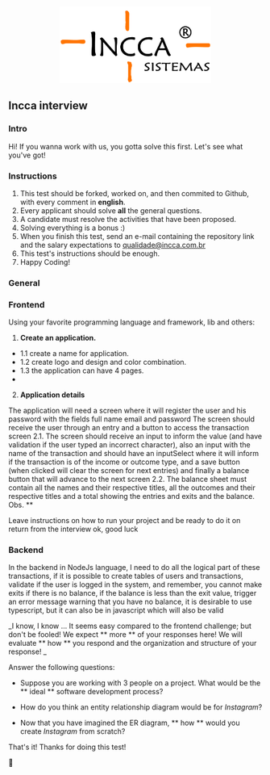<p align="center">
<img src="/LogoOfficial.png" width="300" >
</p>

## Incca interview

### Intro

Hi! If you wanna work with us, you gotta solve this first. Let's see what you've got!

### Instructions

1. This test should be forked, worked on, and then commited to Github, with every comment in **english**.
2. Every applicant should solve **all** the general questions.
3. A candidate must resolve the activities that have been proposed.
4. Solving everything is a bonus :)
5. When you finish this test, send an e-mail containing the repository link and the salary expectations to <qualidade@incca.com.br>
6. This test's instructions should be enough.
7. Happy Coding!

### General

### Frontend

Using your favorite programming language and framework, lib and others:

1. **Create an application.**
-  1.1 create a name for application.
-  1.2 create logo and design and color combination.
-  1.3 the application can have 4 pages.
- 

2. **Application details**

The application will need a screen where it will register the user and his password with the fields full name email and password
The screen should receive the user through an entry and a button to access the transaction screen
2.1. The screen should receive an input to inform the value (and have validation if the user typed an incorrect character), also an input with the name of the transaction and should have an inputSelect where it will inform if the transaction is of the income or outcome type, and a save button (when clicked will clear the screen for next entries) and finally a balance button that will advance to the next screen
2.2. The balance sheet must contain all the names and their respective titles, all the outcomes and their respective titles and a total showing the entries and exits and the balance.
<br> Obs. **

 Leave instructions on how to run your project and be ready to do it on return from the interview ok, good luck


### Backend

In the backend in NodeJs language, I need to do all the logical part of these transactions, if it is possible to create tables of users and transactions, validate if the user is logged in the system,
and remember, you cannot make exits if there is no balance, if the balance is less than the exit value, trigger an error message warning that you have no balance, it is desirable to use typescript, but it can also be in javascript which will also be valid

_I know, I know ... It seems easy compared to the frontend challenge; but don't be fooled! We expect ** more ** of your responses here! We will evaluate ** how ** you respond and the organization and structure of your response! _

Answer the following questions:
- Suppose you are working with 3 people on a project. What would be the ** ideal ** software development process?


- How do you think an entity relationship diagram would be for _Instagram_?

- Now that you have imagined the ER diagram, ** how ** would you create _Instagram_ from scratch?



That's it! Thanks for doing this test!

🚀

